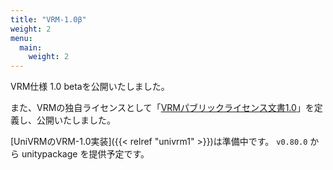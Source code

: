 ```yaml
---
title: "VRM-1.0β"
weight: 2
menu:
  main:
    weight: 2
---
```


VRM仕様 1.0 betaを公開いたしました。

また、VRMの独自ライセンスとして「[VRMパブリックライセンス文書1.0](https://vrm.dev/licenses/1.0/)」を定義し、公開いたしました。

[UniVRMのVRM-1.0実装]({{< relref "univrm1" >}})は準備中です。 `v0.80.0` から unitypackage を提供予定です。

